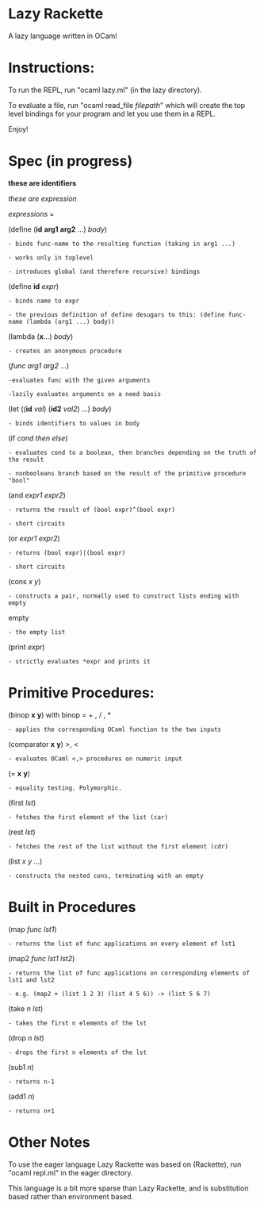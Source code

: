 Lazy Rackette
========
A lazy language written in OCaml


Instructions:
=====================
To run the REPL, run "ocaml lazy.ml" (in the lazy directory).

To evaluate a file, run "ocaml read_file *filepath*" which will create the top level bindings for your program and let you use them in a REPL.

Enjoy!

Spec (in progress)
==================
<b>these are identifiers</b>

*these are expression*

*expressions* =

(define (<b>id</b> <b>arg1</b> <b>arg2</b> ...) *body*) 

	- binds func-name to the resulting function (taking in arg1 ...)

	- works only in toplevel

	- introduces global (and therefore recursive) bindings

(define <b>id</b> *expr*) 

	- binds name to expr

	- the previous definition of define desugars to this: (define func-name (lambda (arg1 ...) body))


(lambda (<b>x</b>...) *body*)

	- creates an anonymous procedure

(*func* *arg1* *arg2* ...)

	-evaluates func with the given arguments

	-lazily evaluates arguments on a need basis


(let ((<b>id</b> *val*) (<b>id2</b> *val2*) ...) *body*) 

	- binds identifiers to values in body

(if *cond* *then* *else*)

	- evaluates cond to a boolean, then branches depending on the truth of the result

	- nonbooleans branch based on the result of the primitive procedure "bool"

(and *expr1* *expr2*) 

	- returns the result of (bool expr)^(bool expr)

	- short circuits

(or *expr1* *expr2*)

	- returns (bool expr)|(bool expr)

	- short circuits

(cons *x* *y*) 

	- constructs a pair, normally used to construct lists ending with empty

empty

	- the empty list

(print *expr*)
	
	- strictly evaluates *expr and prints it


Primitive Procedures:
=====================
(binop <b>x</b> <b>y</b>) with binop = + , / , * 
	
	- applies the corresponding OCaml function to the two inputs

(comparator <b>x</b> <b>y</b>) \>, \<
	
	- evaluates OCaml <,> procedures on numeric input

(= <b>x</b> <b>y</b>)
 
	- equality testing. Polymorphic.

(first *lst*) 
	
	- fetches the first element of the list (car)

(rest *lst*) 
	
	- fetches the rest of the list without the first element (cdr)

(list *x* *y* ...) 
	
	- constructs the nested cons, terminating with an empty

Built in Procedures
=====================
(map *func* *lst1*) 

	- returns the list of func applications on every element of lst1

(map2 *func* *lst1* *lst2*)

	- returns the list of func applications on corresponding elements of lst1 and lst2

	- e.g. (map2 + (list 1 2 3) (list 4 5 6)) -> (list 5 6 7)

(take *n* *lst*)

	- takes the first n elements of the lst

(drop *n* *lst*)

	- drops the first n elements of the lst

(sub1 *n*)

	- returns n-1

(add1 *n*) 

	- returns n+1



Other Notes
========================================================================
To use the eager language Lazy Rackette was based on (Rackette),
run "ocaml repl.ml" in the eager directory.

This language is a bit more sparse than Lazy Rackette, and is substitution based rather than environment based. 





